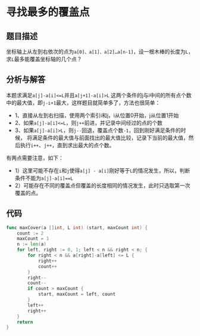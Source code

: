 # 寻找最多的覆盖点
## 题目描述
坐标轴上从左到右依次的点为``a[0]、a[1]、a[2]…a[n-1]``，设一根木棒的长度为``L``，求``L``最多能覆盖坐标轴的几个点？
## 分析与解答
本题求满足``a[j]-a[i]<=L``并且``a[j+1]-a[i]>L``
这两个条件的j与i中间的所有点个数中的最大值，即``j-i+1``最大，这样题目就简单多了，方法也很简单：
* 1、直接从左到右扫描，使用两个索引i和j，i从位置0开始，j从位置1开始
* 2、如果``a[j]-a[i]<=L``，则``j++``前进，并记录中间经过的点的个数
* 3、如果``a[j]-a[i]>L``，则``j--``回退，覆盖点个数``-1``，回到刚好满足条件的时候，
将满足条件的最大值与前面找出的最大值比较，记录下当前的最大值，然后执行``i++``、``j++``，直到求出最大的点个数。

有两点需要注意，如下：
* 1）这里可能不存在``i``和``j``使得``a[j] - a[i]``刚好等于``L``的情况发生，所以，判断条件不能为``a[j]-a[i]==L``
* 2）可能存在不同的覆盖点但覆盖的长度相同的情况发生，此时只选取第一次覆盖的点。
## 代码
```go
func maxCover(a []int, L int) (start, maxCount int) {
	count := 2
	maxCount = 1
	n := len(a)
	for left, right := 0, 1; left < n && right < n; {
		for right < n && a[right]-a[left] <= L {
			right++
			count++
		}
		right--
		count--
		if count > maxCount {
			start, maxCount = left, count
		}
		left++
		right++
	}
	return
}
```

